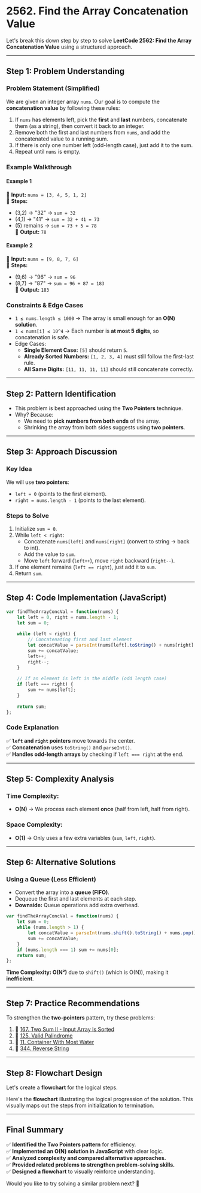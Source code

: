 # **2562. Find the Array Concatenation Value**

Let's break this down step by step to solve **LeetCode 2562: Find the Array Concatenation Value** using a structured approach.  

---

## **Step 1: Problem Understanding**  

### **Problem Statement (Simplified)**  

We are given an integer array `nums`. Our goal is to compute the **concatenation value** by following these rules:  

1. If `nums` has elements left, pick the **first** and **last** numbers, concatenate them (as a string), then convert it back to an integer.
2. Remove both the first and last numbers from `nums`, and add the concatenated value to a running sum.
3. If there is only one number left (odd-length case), just add it to the sum.
4. Repeat until `nums` is empty.  

### **Example Walkthrough**

#### **Example 1**  

📌 **Input:** `nums = [3, 4, 5, 1, 2]`  
📌 **Steps:**  

- (3,2) → "32" → `sum = 32`
- (4,1) → "41" → `sum = 32 + 41 = 73`
- (5) remains → `sum = 73 + 5 = 78`  
📌 **Output:** `78`  

#### **Example 2**  

📌 **Input:** `nums = [9, 8, 7, 6]`  
📌 **Steps:**  

- (9,6) → "96" → `sum = 96`
- (8,7) → "87" → `sum = 96 + 87 = 183`  
📌 **Output:** `183`  

### **Constraints & Edge Cases**  

- `1 ≤ nums.length ≤ 1000` → The array is small enough for an **O(N) solution**.
- `1 ≤ nums[i] ≤ 10^4` → Each number is **at most 5 digits**, so concatenation is safe.
- Edge Cases:
  - **Single Element Case:** `[5]` should return `5`.
  - **Already Sorted Numbers:** `[1, 2, 3, 4]` must still follow the first-last rule.
  - **All Same Digits:** `[11, 11, 11, 11]` should still concatenate correctly.

---

## **Step 2: Pattern Identification**  

- This problem is best approached using the **Two Pointers** technique.  
- Why? Because:
  - We need to **pick numbers from both ends** of the array.
  - Shrinking the array from both sides suggests using **two pointers**.

---

## **Step 3: Approach Discussion**  

### **Key Idea**  

We will use **two pointers**:  

- `left = 0` (points to the first element).  
- `right = nums.length - 1` (points to the last element).  

### **Steps to Solve**  

1. Initialize `sum = 0`.  
2. While `left < right`:  
   - Concatenate `nums[left]` and `nums[right]` (convert to string → back to int).  
   - Add the value to `sum`.  
   - Move `left` forward (`left++`), move `right` backward (`right--`).  
3. If one element remains (`left == right`), just add it to `sum`.  
4. Return `sum`.  

---

## **Step 4: Code Implementation (JavaScript)**

```javascript
var findTheArrayConcVal = function(nums) {
    let left = 0, right = nums.length - 1;
    let sum = 0;
    
    while (left < right) {
        // Concatenating first and last element
        let concatValue = parseInt(nums[left].toString() + nums[right].toString());
        sum += concatValue;
        left++;
        right--;
    }
    
    // If an element is left in the middle (odd length case)
    if (left === right) {
        sum += nums[left];
    }
    
    return sum;
};
```

### **Code Explanation**

✅ **`left` and `right` pointers** move towards the center.  
✅ **Concatenation** uses `toString()` and `parseInt()`.  
✅ **Handles odd-length arrays** by checking if `left === right` at the end.  

---

## **Step 5: Complexity Analysis**

### **Time Complexity:**  

- **O(N)** → We process each element **once** (half from left, half from right).  

### **Space Complexity:**  

- **O(1)** → Only uses a few extra variables (`sum`, `left`, `right`).  

---

## **Step 6: Alternative Solutions**

### **Using a Queue (Less Efficient)**

- Convert the array into a **queue (FIFO)**.
- Dequeue the first and last elements at each step.
- **Downside:** Queue operations add extra overhead.  

```javascript
var findTheArrayConcVal = function(nums) {
    let sum = 0;
    while (nums.length > 1) {
        let concatValue = parseInt(nums.shift().toString() + nums.pop().toString());
        sum += concatValue;
    }
    if (nums.length === 1) sum += nums[0];
    return sum;
};
```

**Time Complexity: O(N²)** due to `shift()` (which is O(N)), making it **inefficient**.

---

## **Step 7: Practice Recommendations**

To strengthen the **two-pointers** pattern, try these problems:

1. 🔹 [167. Two Sum II - Input Array Is Sorted](https://leetcode.com/problems/two-sum-ii-input-array-is-sorted/)
2. 🔹 [125. Valid Palindrome](https://leetcode.com/problems/valid-palindrome/)
3. 🔹 [11. Container With Most Water](https://leetcode.com/problems/container-with-most-water/)
4. 🔹 [344. Reverse String](https://leetcode.com/problems/reverse-string/)

---

## **Step 8: Flowchart Design**

Let's create a **flowchart** for the logical steps.

Here's the **flowchart** illustrating the logical progression of the solution. This visually maps out the steps from initialization to termination.

---

## **Final Summary**

✅ **Identified the Two Pointers pattern** for efficiency.  
✅ **Implemented an O(N) solution in JavaScript** with clear logic.  
✅ **Analyzed complexity and compared alternative approaches.**  
✅ **Provided related problems to strengthen problem-solving skills.**  
✅ **Designed a flowchart** to visually reinforce understanding.

Would you like to try solving a similar problem next? 🚀
